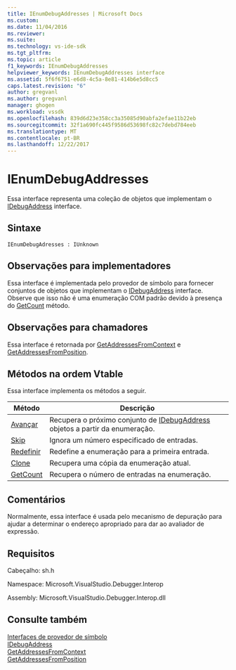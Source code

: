 ```yaml
---
title: IEnumDebugAddresses | Microsoft Docs
ms.custom: 
ms.date: 11/04/2016
ms.reviewer: 
ms.suite: 
ms.technology: vs-ide-sdk
ms.tgt_pltfrm: 
ms.topic: article
f1_keywords: IEnumDebugAddresses
helpviewer_keywords: IEnumDebugAddresses interface
ms.assetid: 5f6f6751-e6d8-4c5a-8e81-414b6e5d8cc5
caps.latest.revision: "6"
author: gregvanl
ms.author: gregvanl
manager: ghogen
ms.workload: vssdk
ms.openlocfilehash: 839d6d23e358cc3a35085d90abfa2efae11b22eb
ms.sourcegitcommit: 32f1a690fc445f9586d53698fc82c7debd784eeb
ms.translationtype: MT
ms.contentlocale: pt-BR
ms.lasthandoff: 12/22/2017
---
```

# <a name="ienumdebugaddresses"></a>IEnumDebugAddresses
Essa interface representa uma coleção de objetos que implementam o [IDebugAddress](../../../extensibility/debugger/reference/idebugaddress.md) interface.  
  
## <a name="syntax"></a>Sintaxe  
  
```  
IEnumDebugAdresses : IUnknown  
```  
  
## <a name="notes-for-implementers"></a>Observações para implementadores  
 Essa interface é implementada pelo provedor de símbolo para fornecer conjuntos de objetos que implementam o [IDebugAddress](../../../extensibility/debugger/reference/idebugaddress.md) interface. Observe que isso não é uma enumeração COM padrão devido à presença do [GetCount](../../../extensibility/debugger/reference/ienumdebugaddresses-getcount.md) método.  
  
## <a name="notes-for-callers"></a>Observações para chamadores  
 Essa interface é retornada por [GetAddressesFromContext](../../../extensibility/debugger/reference/idebugsymbolprovider-getaddressesfromcontext.md) e [GetAddressesFromPosition](../../../extensibility/debugger/reference/idebugsymbolprovider-getaddressesfromposition.md).  
  
## <a name="methods-in-vtable-order"></a>Métodos na ordem Vtable  
 Essa interface implementa os métodos a seguir.  
  
|Método|Descrição|  
|------------|-----------------|  
|[Avançar](../../../extensibility/debugger/reference/ienumdebugaddresses-next.md)|Recupera o próximo conjunto de [IDebugAddress](../../../extensibility/debugger/reference/idebugaddress.md) objetos a partir da enumeração.|  
|[Skip](../../../extensibility/debugger/reference/ienumdebugaddresses-skip.md)|Ignora um número especificado de entradas.|  
|[Redefinir](../../../extensibility/debugger/reference/ienumdebugaddresses-reset.md)|Redefine a enumeração para a primeira entrada.|  
|[Clone](../../../extensibility/debugger/reference/ienumdebugaddresses-clone.md)|Recupera uma cópia da enumeração atual.|  
|[GetCount](../../../extensibility/debugger/reference/ienumdebugaddresses-getcount.md)|Recupera o número de entradas na enumeração.|  
  
## <a name="remarks"></a>Comentários  
 Normalmente, essa interface é usada pelo mecanismo de depuração para ajudar a determinar o endereço apropriado para dar ao avaliador de expressão.  
  
## <a name="requirements"></a>Requisitos  
 Cabeçalho: sh.h  
  
 Namespace: Microsoft.VisualStudio.Debugger.Interop  
  
 Assembly: Microsoft.VisualStudio.Debugger.Interop.dll  
  
## <a name="see-also"></a>Consulte também  
 [Interfaces de provedor de símbolo](../../../extensibility/debugger/reference/symbol-provider-interfaces.md)   
 [IDebugAddress](../../../extensibility/debugger/reference/idebugaddress.md)   
 [GetAddressesFromContext](../../../extensibility/debugger/reference/idebugsymbolprovider-getaddressesfromcontext.md)   
 [GetAddressesFromPosition](../../../extensibility/debugger/reference/idebugsymbolprovider-getaddressesfromposition.md)